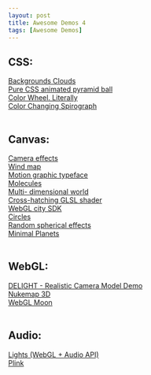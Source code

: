 ```yaml
---
layout: post
title: Awesome Demos 4
tags: [Awesome Demos]
---
```


<div>
    <h2>
        CSS:
    </h2>
</div>
<div>
    <a href="https://codepen.io/ltackett/full/tIHzp" target="_blank">
        Backgrounds Clouds
    </a>
</div>
<div>
    <a href="https://codepen.io/thebabydino/full/BdDvF" target="_blank">
        Pure CSS animated pyramid ball
    </a>
    <br/>
    <a href="https://codepen.io/timohausmann/full/KdeAb" target="_blank">
        Color Wheel. Literally
    </a>
    <br/>
    <a href="https://codepen.io/hugo/full/sgJji" target="_blank">
        Color Changing Spirograph
    </a>
</div>
<div class="more"></div>
<div>
    &nbsp;
</div>
<div>
    <h2>
        Canvas:
    </h2>
</div>
<div>
    <a href="http://scott.j38.net/files/gallery/2013/interactive/trime/" target="_blank">
        Camera effects
    </a>
    <br/>
    <a href="http://hint.fm/wind/" target="_blank">
        Wind map
    </a>
    <br/>
    <a href="https://codepen.io/ara_node/full/nuJCG" target="_blank">
        Motion graphic typeface
    </a>
    <br/>
    <a href="https://codepen.io/Francext/full/pHobv" target="_blank">
        Molecules
    </a>
    <br/>
    <a href="http://ericrius1.github.io/IndrasNet/public/" target="_blank">
        Multi- dimensional world
    </a>
    <br/>
    <a href="http://www.clicktorelease.com/code/cross-hatching/" target="_blank">
        Cross-hatching GLSL shader
    </a>
    <br/>
    <a href="http://dev.citysdk.waag.org/visualisation/" target="_blank">
        WebGL city SDK
    </a>
</div>
<div>
    <a href="https://codepen.io/grgrdvrt/full/xoEHs" target="_blank">
        Circles
    </a>
</div>
<div>
    <a href="https://codepen.io/msval/full/dLyDG" target="_blank">
        Random spherical effects
    </a>
</div>
<div>
    <a href="https://codepen.io/EvanWard/full/yKGrH" target="_blank">
        Minimal Planets
    </a>
</div>
<div>
    &nbsp;
</div>
<div>
    <div>
        <h2>
            WebGL:
        </h2>
    </div>
    <div>
        <a href="http://delight-engine.com/camera/client/" target="_blank">
            DELIGHT - Realistic Camera Model Demo
        </a>
        <br/>
        <a href="http://nuclearsecrecy.com/nukemap3d/" target="_blank">
            Nukemap 3D
        </a>
        <br/>
        <a href="http://coryg89.github.io/MoonDemo/" target="_blank">
            WebGL Moon
        </a>
    </div>
    <div>
        &nbsp;
    </div>
    <div>
        <h2>
            Audio:
        </h2>
        <a href="http://lights.elliegoulding.com/" target="_blank">
            Lights (WebGL + Audio API)
        </a>
        <br/>
        <a href="http://labs.dinahmoe.com/plink/" target="_blank">
            Plink
        </a>
    </div>
</div>
